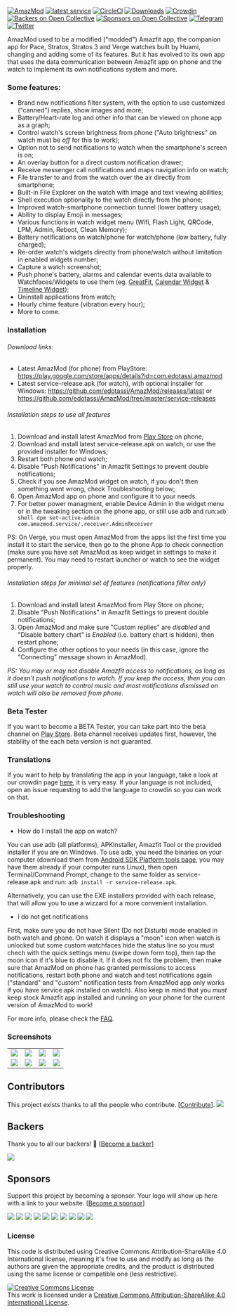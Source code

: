 [![AmazMod](https://img.shields.io/badge/AmazMod-your%20Amazfit-red.svg)](https://github.com/AmazMod/AmazMod)
[![latest service](https://img.shields.io/github/release/AmazMod/AmazMod.svg?label=latest%20release&style=flat)](https://github.com/AmazMod/AmazMod/releases/latest)
[![CircleCI](https://circleci.com/gh/AmazMod/AmazMod/tree/dev.svg?style=svg)](https://circleci.com/gh/AmazMod/AmazMod/tree/dev)
[![Downloads](https://img.shields.io/github/downloads/AmazMod/AmazMod/total.svg?style=flat)](https://github.com/AmazMod/AmazMod/releases/latest) [![Crowdin](https://d322cqt584bo4o.cloudfront.net/amazmod/localized.svg)](https://crowdin.com/project/amazmod) [![Backers on Open Collective](https://opencollective.com/amazmod-33/amazmoder/badge.svg)](#backers) [![Sponsors on Open Collective](https://opencollective.com/amazmod-33/tiers/onging-amazmoder/badge.svg)](#sponsors) [![Telegram](https://img.shields.io/badge/Follow%20us%20on-Telegram-blue.svg)](https://t.me/amazmod) [![Twitter](https://img.shields.io/twitter/follow/Amazmod.svg?style=popout)](https://twitter.com/amazmod)

AmazMod used to be a modified ("modded") Amazfit app, the companion app for Pace, Stratos, Stratos 3 and Verge watches built by Huami, changing and adding some of its features. But it has evolved to its own app that uses the data communication between Amazfit app on phone and the watch to implement its own notifications system and more.


### Some features:  
* Brand new notifications filter system, with the option to use customized ("canned") replies, show images and more;  
* Battery/Heart-rate log and other info that can be viewed on phone app as a graph;  
* Control watch's screen brightness from phone ("Auto brightness" on watch must be *off* for this to work);  
* Option not to send notifications to watch when the smartphone's screen is on;
* An overlay button for a direct custom notification drawer;
* Receive messenger call notifications and maps navigation info on watch;
* File transfer to and from the watch over the air directly from smartphone;
* Built-in File Explorer on the watch with image and text viewing abilities;
* Shell execution optionality to the watch directly from the phone;
* Improved watch-smartphone connection tunnel (lower battery usage);
* Ability to display Emoji in messages;
* Various functions in watch widget menu (Wifi, Flash Light, QRCode, LPM, Admin, Reboot, Clean Memory);
* Battery notifications on watch/phone for watch/phone (low battery, fully charged);
* Re-order watch's widgets directly from phone/watch without limitation in enabled widgets number;
* Capture a watch screenshot;
* Push phone's battery, alarms and calendar events data available to Watchfaces/Widgets to use them (eg. [GreatFit](https://github.com/GreatApo/GreatFit), [Calendar Widget](https://github.com/GreatApo/AmazfitPaceCalendarWidget) & [Timeline Widget](https://github.com/GreatApo/Amazfit-Timeline-Widget));
* Uninstall applications from watch;
* Hourly chime feature (vibration every hour);
* More to come.

### Installation

###### Download links:
* Latest AmazMod (for phone) from PlayStore: https://play.google.com/store/apps/details?id=com.edotassi.amazmod
* Latest service-release.apk (for watch), with optional installer for Windows: https://github.com/edotassi/AmazMod/releases/latest
or
https://github.com/edotassi/AmazMod/tree/master/service-releases

###### Installation steps to use all features
1. Download and install latest AmazMod from [Play Store](https://play.google.com/store/apps/details?id=com.edotassi.amazmod) on phone;
2. Download and install latest service-release.apk on watch, or use the provided installer for Windows;
3. Restart both phone *and* watch;
4. Disable "Push Notifications" in Amazfit Settings to prevent double notifications;
5. Check if you see AmazMod widget on watch, if you don't then something went wrong, check Troubleshooting below;
6. Open AmazMod app on phone and configure it to your needs.
7. For better power managment, enable Device Admin in the widget menu or in the tweaking section on the phone app, or still use adb and run:`adb shell dpm set-active-admin com.amazmod.service/.receiver.AdminReceiver`

PS: On Verge, you must open AmazMod from the apps list the first time you install it to start the service, then go to the phone App to check connection (make sure you have set AmazMod as keep widget in settings to make it permanent). You may need to restart launcher or watch to see the widget properly.

###### Installation steps for minimal set of features (notifications filter only)
1. Download and install latest AmazMod from Play Store on phone;
2. Disable "Push Notifications" in Amazfit Settings to prevent double notifications;
3. Open AmazMod and make sure "Custom replies" are *disabled* and "Disable battery chart" is *Enabled* (i.e. battery chart is hidden), then restart phone;
4. Configure the other options to your needs (in this case, ignore the "Connecting" message shown in AmazMod). 

*PS: You may or may not disable Amazfit access to notifications, as long as it doesn't push notifications to watch. If you keep the access, then you can still use your watch to control music and most notifications dismissed on watch will also be removed from phone.*

### Beta Tester
If you want to become a BETA Tester, you can take part into the beta channel on [Play Store](https://play.google.com/apps/internaltest/4697278970051666108). Beta channel receives updates first, however, the stability of the each beta version is not guaranted.

### Translations
If you want to help by translating the app in your language, take a look at our crowdin page [here](https://crowdin.com/project/amazmod), it is very easy. If your language is not included, open an issue requesting to add the language to crowdin so you can work on that.


### Troubleshooting

* How do I install the app on watch?  

You can use adb (all platforms), APKInstaller, Amazfit Tool or the provided installer if you are on Windows. To use adb, you need the binaries on your computer (download them from [Android SDK Platform tools page](https://developer.android.com/studio/releases/platform-tools), you may have them already if your computer runs Linux), then open Terminal/Command Prompt, change to the same folder as service-release.apk and run: `adb install -r service-release.apk`.

Alternatively, you can use the EXE installers provided with each release, that will allow you to use a wizzard for a more convenient installation.

* I do not get notifications  

First, make sure you do not have Silent (Do not Disturb) mode enabled in both watch and phone. On watch it displays a "moon" icon when watch is unlocked but some custom watchfaces hide the status line so you must chech with the quick settings menu (swipe down form top), then tap the moon icon if it's blue to disable it. If it does not fix the problem, then make sure that AmazMod on phone has granted permissions to access notifications, restart both phone and watch and test notifications again ("standard" and "custom" notification tests from AmazMod app only works if you have service.apk installed on watch). Also keep in mind that you *must* keep stock Amazfit app installed and running on your phone for the current version of AmazMod to work!

For more info, please check the [FAQ](https://github.com/edotassi/AmazMod/blob/master/FAQ.md).

### Screenshots

<table>
	<tr>
		<td>
			<img src="https://github.com/edotassi/AmazMod/raw/dev/images/screen_1.png"/>		
		</td>
		<td>
			<img src="https://github.com/edotassi/AmazMod/raw/dev/images/screen_2.png"/>		
		</td>
				<td>
			<img src="https://github.com/edotassi/AmazMod/raw/dev/images/screen_3.png"/>		
		</td>
		<td>
			<img src="https://github.com/edotassi/AmazMod/raw/dev/images/screen_4.png"/>		
		</td>
	</tr>
	<tr>
		<td>
			<img src="https://github.com/edotassi/AmazMod/raw/dev/images/screen_5.png"/>		
		</td>
		<td>
			<img src="https://github.com/edotassi/AmazMod/raw/dev/images/screen_6.png"/>		
		</td>
				<td>
			<img src="https://github.com/edotassi/AmazMod/raw/dev/images/screen_7.png"/>		
		</td>
		<td>
			<img src="https://github.com/edotassi/AmazMod/raw/dev/images/screen_8.jpg"/>		
		</td>
	</tr>
</table>

## Contributors

This project exists thanks to all the people who contribute. [[Contribute](CONTRIBUTING.md)].
<a href="https://github.com/AmazMod/AmazMod/graphs/contributors"><img src="https://opencollective.com/amazmod-33/contributors.svg?width=890&button=false" /></a>


## Backers

Thank you to all our backers! 🙏 [[Become a backer](https://opencollective.com/amazmod-33#backer)]

<a href="https://opencollective.com/amazmod-33#backers" target="_blank"><img src="https://opencollective.com/amazmod-33/backers.svg?width=890"></a>


## Sponsors

Support this project by becoming a sponsor. Your logo will show up here with a link to your website. [[Become a sponsor](https://opencollective.com/amazmod-33#sponsor)]

<a href="https://opencollective.com/amazmod-33/sponsor/0/website" target="_blank"><img src="https://opencollective.com/amazmod-33/sponsor/0/avatar.svg"></a>
<a href="https://opencollective.com/amazmod-33/sponsor/1/website" target="_blank"><img src="https://opencollective.com/amazmod-33/sponsor/1/avatar.svg"></a>
<a href="https://opencollective.com/amazmod-33/sponsor/2/website" target="_blank"><img src="https://opencollective.com/amazmod-33/sponsor/2/avatar.svg"></a>
<a href="https://opencollective.com/amazmod-33/sponsor/3/website" target="_blank"><img src="https://opencollective.com/amazmod-33/sponsor/3/avatar.svg"></a>
<a href="https://opencollective.com/amazmod-33/sponsor/4/website" target="_blank"><img src="https://opencollective.com/amazmod-33/sponsor/4/avatar.svg"></a>
<a href="https://opencollective.com/amazmod-33/sponsor/5/website" target="_blank"><img src="https://opencollective.com/amazmod-33/sponsor/5/avatar.svg"></a>
<a href="https://opencollective.com/amazmod-33/sponsor/6/website" target="_blank"><img src="https://opencollective.com/amazmod-33/sponsor/6/avatar.svg"></a>
<a href="https://opencollective.com/amazmod-33/sponsor/7/website" target="_blank"><img src="https://opencollective.com/amazmod-33/sponsor/7/avatar.svg"></a>
<a href="https://opencollective.com/amazmod-33/sponsor/8/website" target="_blank"><img src="https://opencollective.com/amazmod-33/sponsor/8/avatar.svg"></a>
<a href="https://opencollective.com/amazmod-33/sponsor/9/website" target="_blank"><img src="https://opencollective.com/amazmod-33/sponsor/9/avatar.svg"></a>



### License

This code is distributed using Creative Commons Attribution-ShareAlike 4.0 International license, meaning it's free to use and modify as long as the authors are given the appropriate credits, and the product is distributed using the same license or compatible one (less restrictive).


<a rel="license" href="http://creativecommons.org/licenses/by-sa/4.0/"><img alt="Creative Commons License" style="border-width:0" src="https://i.creativecommons.org/l/by-sa/4.0/88x31.png" /></a><br />This work is licensed under a <a rel="license" href="http://creativecommons.org/licenses/by-sa/4.0/">Creative Commons Attribution-ShareAlike 4.0 International License</a>.
</center>
